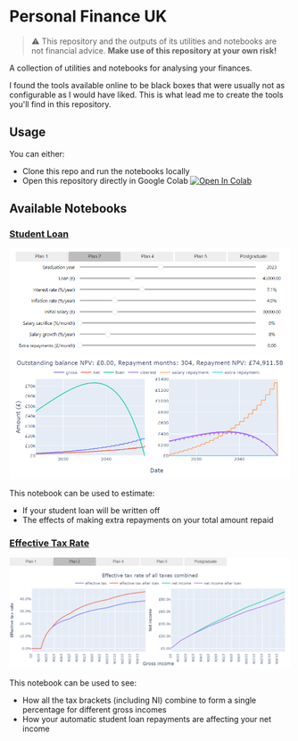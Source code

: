 # Personal Finance UK

> :warning: This repository and the outputs of its utilities and notebooks are not financial advice.
> **Make use of this repository at your own risk!**

A collection of utilities and notebooks for analysing your finances.

I found the tools available online to be black boxes that were usually not as configurable as I would have liked.
This is what lead me to create the tools you'll find in this repository.

## Usage

You can either:

- Clone this repo and run the notebooks locally
- Open this repository directly in Google Colab <a target="_blank" href="https://colab.research.google.com/github/HMellor/personal-finance-uk">
  <img src="https://colab.research.google.com/assets/colab-badge.svg" alt="Open In Colab"/>
</a>

## Available Notebooks

### [Student Loan](student_loan.ipynb)

![Student Loan Notebook Screenshot](images/student_loan.png)

This notebook can be used to estimate:
  - If your student loan will be written off
  - The effects of making extra repayments on your total amount repaid

### [Effective Tax Rate](effective_tax_rate.ipynb)

![Effective Tax Rate Notebook Screenshot](images/effective_tax_rate.png)

This notebook can be used to see:
  - How all the tax brackets (including NI) combine to form a single percentage for different gross incomes
  - How your automatic student loan repayments are affecting your net income
